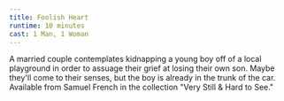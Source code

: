 ```yaml
---
title: Foolish Heart
runtime: 10 minutes
cast: 1 Man, 1 Woman
---
```

A married couple contemplates kidnapping a young boy off of a local playground in order to assuage their grief at losing their own son. Maybe they'll come to their senses, but the boy is already in the trunk of the car. Available from Samuel French in the collection "Very Still & Hard to See."
